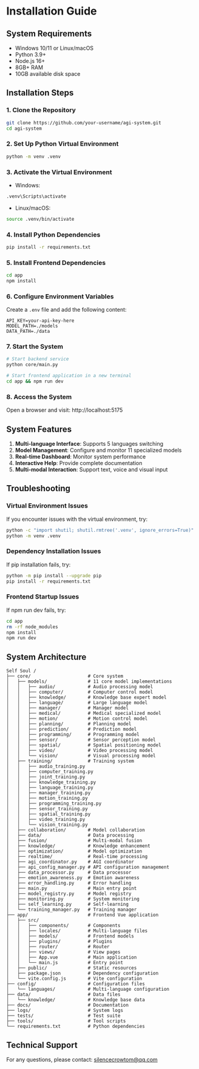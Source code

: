 # Installation Guide

## System Requirements
- Windows 10/11 or Linux/macOS
- Python 3.9+
- Node.js 16+
- 8GB+ RAM
- 10GB available disk space

## Installation Steps

### 1. Clone the Repository
```bash
git clone https://github.com/your-username/agi-system.git
cd agi-system
```

### 2. Set Up Python Virtual Environment
```bash
python -m venv .venv
```

### 3. Activate the Virtual Environment
- Windows:
```bash
.venv\Scripts\activate
```
- Linux/macOS:
```bash
source .venv/bin/activate
```

### 4. Install Python Dependencies
```bash
pip install -r requirements.txt
```

### 5. Install Frontend Dependencies
```bash
cd app
npm install
```

### 6. Configure Environment Variables
Create a `.env` file and add the following content:
```
API_KEY=your-api-key-here
MODEL_PATH=./models
DATA_PATH=./data
```

### 7. Start the System
```bash
# Start backend service
python core/main.py

# Start frontend application in a new terminal
cd app && npm run dev
```

### 8. Access the System
Open a browser and visit: http://localhost:5175

## System Features
1. **Multi-language Interface**: Supports 5 languages switching
2. **Model Management**: Configure and monitor 11 specialized models
3. **Real-time Dashboard**: Monitor system performance
4. **Interactive Help**: Provide complete documentation
5. **Multi-modal Interaction**: Support text, voice and visual input

## Troubleshooting

### Virtual Environment Issues
If you encounter issues with the virtual environment, try:
```bash
python -c "import shutil; shutil.rmtree('.venv', ignore_errors=True)"
python -m venv .venv
```

### Dependency Installation Issues
If pip installation fails, try:
```bash
python -m pip install --upgrade pip
pip install -r requirements.txt
```

### Frontend Startup Issues
If npm run dev fails, try:
```bash
cd app
rm -rf node_modules
npm install
npm run dev
```

## System Architecture
```
Self Soul /
├── core/                     # Core system
│   ├── models/               # 11 core model implementations
│   │   ├── audio/            # Audio processing model
│   │   ├── computer/         # Computer control model
│   │   ├── knowledge/        # Knowledge base expert model
│   │   ├── language/         # Large language model
│   │   ├── manager/          # Manager model
│   │   ├── medical/          # Medical specialized model
│   │   ├── motion/           # Motion control model
│   │   ├── planning/         # Planning model
│   │   ├── prediction/       # Prediction model
│   │   ├── programming/      # Programming model
│   │   ├── sensor/           # Sensor perception model
│   │   ├── spatial/          # Spatial positioning model
│   │   ├── video/            # Video processing model
│   │   └── vision/           # Visual processing model
│   ├── training/             # Training system
│   │   ├── audio_training.py
│   │   ├── computer_training.py
│   │   ├── joint_training.py
│   │   ├── knowledge_training.py
│   │   ├── language_training.py
│   │   ├── manager_training.py
│   │   ├── motion_training.py
│   │   ├── programming_training.py
│   │   ├── sensor_training.py
│   │   ├── spatial_training.py
│   │   ├── video_training.py
│   │   └── vision_training.py
│   ├── collaboration/        # Model collaboration
│   ├── data/                 # Data processing
│   ├── fusion/               # Multi-modal fusion
│   ├── knowledge/            # Knowledge enhancement
│   ├── optimization/         # Model optimization
│   ├── realtime/             # Real-time processing
│   ├── agi_coordinator.py    # AGI coordinator
│   ├── api_config_manager.py # API configuration management
│   ├── data_processor.py     # Data processor
│   ├── emotion_awareness.py  # Emotion awareness
│   ├── error_handling.py     # Error handling
│   ├── main.py               # Main entry point
│   ├── model_registry.py     # Model registry
│   ├── monitoring.py         # System monitoring
│   ├── self_learning.py      # Self-learning
│   └── training_manager.py   # Training manager
├── app/                      # Frontend Vue application
│   ├── src/
│   │   ├── components/       # Components
│   │   ├── locales/          # Multi-language files
│   │   ├── models/           # Frontend models
│   │   ├── plugins/          # Plugins
│   │   ├── router/           # Router
│   │   ├── views/            # View pages
│   │   ├── App.vue           # Main application
│   │   └── main.js           # Entry point
│   ├── public/               # Static resources
│   ├── package.json          # Dependency configuration
│   └── vite.config.js        # Vite configuration
├── config/                   # Configuration files
│   └── languages/            # Multi-language configuration
├── data/                     # Data files
│   └── knowledge/            # Knowledge base data
├── docs/                     # Documentation
├── logs/                     # System logs
├── tests/                    # Test suite
├── tools/                    # Tool scripts
└── requirements.txt          # Python dependencies
```

## Technical Support
For any questions, please contact: silencecrowtom@qq.com